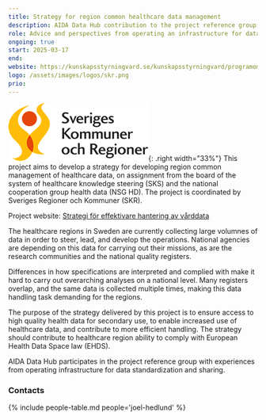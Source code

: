 ```yaml
---
title: Strategy for region common healthcare data management
description: AIDA Data Hub contribution to the project reference group.
role: Advice and perspectives from operating an infrastructure for data driven precision health.
ongoing: true
start: 2025-03-17
end:
website: https://kunskapsstyrningvard.se/kunskapsstyrningvard/programomradenochsamverkansgrupper/nationellasamverkansgrupper/nsghalsodata/strategiforeffektivarehanteringavvarddata.82634.html
logo: /assets/images/logos/skr.png
prio:
---
```

![Sveriges Kommuner och Regioner logo](/assets/images/logos/skr.png){: .right width="33%"}
This project aims to develop a strategy for developing region common management
of healthcare data, on assignment from the board of the system of healthcare knowledge
steering (SKS) and the national cooperation group health data (NSG HD). The
project is coordinated by Sveriges Regioner och Kommuner (SKR).

Project website:
[Strategi för effektivare hantering av vårddata](https://kunskapsstyrningvard.se/kunskapsstyrningvard/programomradenochsamverkansgrupper/nationellasamverkansgrupper/nsghalsodata/strategiforeffektivarehanteringavvarddata.82634.html)

The healthcare regions in Sweden are currently collecting large volumnes of data
in order to steer, lead, and develop the operations. National agencies are
depending on this data for carrying out their missions, as are the research
communities and the national quality registers.

Differences in how specifications are interpreted and complied with make it hard
to carry out overarching analyses on a national level. Many registers overlap,
and the same data is collected multiple times, making this data handling task
demanding for the regions.

The purpose of the strategy delivered by this project is to ensure access to
high quality health data for secondary use, to enable increased use of
healthcare data, and contribute to more efficient handling. The strategy should
contribute to healthcare region ability to comply with European Health Data Space
law (EHDS).

AIDA Data Hub participates in the project reference group with experiences from
operating infrastructure for data standardization and sharing.

### Contacts
{% include people-table.md people='joel-hedlund' %}
